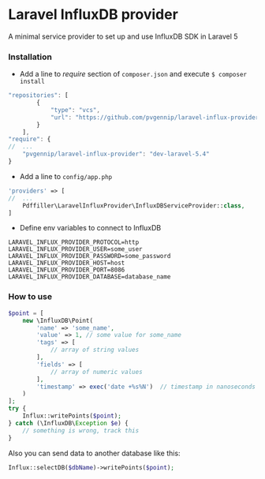 # Laravel InfluxDB provider
A minimal service provider to set up and use InfluxDB SDK in Laravel 5

### Installation
- Add a line to *require* section of `composer.json` and execute `$ composer install`
```js
"repositories": [
        {
            "type": "vcs",
            "url": "https://github.com/pvgennip/laravel-influx-provider"
        }
    ],
"require": {
//  ...
    "pvgennip/laravel-influx-provider": "dev-laravel-5.4"
}
```
- Add a line to `config/app.php`
```php
'providers' => [
//  ...
    Pdffiller\LaravelInfluxProvider\InfluxDBServiceProvider::class,
]
```
- Define env variables to connect to InfluxDB
```
LARAVEL_INFLUX_PROVIDER_PROTOCOL=http
LARAVEL_INFLUX_PROVIDER_USER=some_user
LARAVEL_INFLUX_PROVIDER_PASSWORD=some_password
LARAVEL_INFLUX_PROVIDER_HOST=host
LARAVEL_INFLUX_PROVIDER_PORT=8086
LARAVEL_INFLUX_PROVIDER_DATABASE=database_name
```

### How to use
```php
$point = [
    new \InfluxDB\Point(
        'name' => 'some_name',
        'value' => 1, // some value for some_name
        'tags' => [
            // array of string values
        ],
        'fields' => [
            // array of numeric values
        ],
        'timestamp' => exec('date +%s%N')  // timestamp in nanoseconds on Linux ONLY
    )
];
try {
    Influx::writePoints($point);
} catch (\InfluxDB\Exception $e) {
    // something is wrong, track this
}
```

Also you can send data to another database like this:
```php
Influx::selectDB($dbName)->writePoints($point);
```
